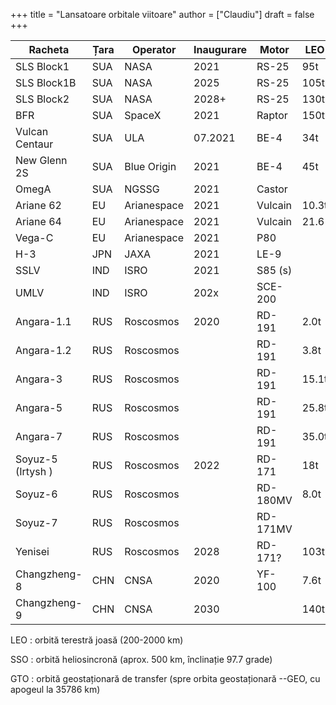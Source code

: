 +++
title = "Lansatoare orbitale viitoare"
author = ["Claudiu"]
draft = false
+++

| Racheta           | Țara | Operator    | Inaugurare | Motor    | LEO   | SSO   | GTO   | Lună | Marte |
|-------------------|------|-------------|------------|----------|-------|-------|-------|------|-------|
| SLS Block1        | SUA  | NASA        | 2021       | RS-25    | 95t   |       |       | 26t  |       |
| SLS Block1B       | SUA  | NASA        | 2025       | RS-25    | 105t  |       |       | 40t  |       |
| SLS Block2        | SUA  | NASA        | 2028+      | RS-25    | 130t  |       |       |      | 45t   |
| BFR               | SUA  | SpaceX      | 2021       | Raptor   | 150t  |       |       | 100t | 100t  |
| Vulcan Centaur    | SUA  | ULA         | 07.2021    | BE-4     | 34t   | 29t   | 16.3t |      |       |
| New Glenn 2S      | SUA  | Blue Origin | 2021       | BE-4     | 45t   |       | 13t   |      |       |
| OmegA             | SUA  | NGSSG       | 2021       | Castor   |       |       | 4.9t  |      |       |
| Ariane 62         | EU   | Arianespace | 2021       | Vulcain  | 10.3t | 6.5t  | 5t    |      |       |
| Ariane 64         | EU   | Arianespace | 2021       | Vulcain  | 21.6  | 14.9t | 11.5t |      |       |
| Vega-C            | EU   | Arianespace | 2021       | P80      |       |       |       |      |       |
| H-3               | JPN  | JAXA        | 2021       | LE-9     |       | 4t    | 6.5t  |      |       |
| SSLV              | IND  | ISRO        | 2021       | S85 (s)  |       | 0.3t  |       |      |       |
| UMLV              | IND  | ISRO        | 202x       | SCE-200  |       |       |       |      |       |
| Angara-1.1        | RUS  | Roscosmos   | 2020       | RD-191   | 2.0t  |       |       |      |       |
| Angara-1.2        | RUS  | Roscosmos   |            | RD-191   | 3.8t  |       |       |      |       |
| Angara-3          | RUS  | Roscosmos   |            | RD-191   | 15.1t |       | 1.6t  |      |       |
| Angara-5          | RUS  | Roscosmos   |            | RD-191   | 25.8t |       | 4.5t  |      |       |
| Angara-7          | RUS  | Roscosmos   |            | RD-191   | 35.0t |       |       |      |       |
| Soyuz-5 (Irtysh ) | RUS  | Roscosmos   | 2022       | RD-171   | 18t   |       | 5t    |      |       |
| Soyuz-6           | RUS  | Roscosmos   |            | RD-180MV | 8.0t  |       |       |      |       |
| Soyuz-7           | RUS  | Roscosmos   |            | RD-171MV |       |       |       |      |       |
| Yenisei           | RUS  | Roscosmos   | 2028       | RD-171?  | 103t  |       |       |      |       |
| Changzheng-8      | CHN  | CNSA        | 2020       | YF-100   | 7.6t  | 4.5t  | 2.5t  |      |       |
| Changzheng-9      | CHN  | CNSA        | 2030       |          | 140t  |       |       | 50t  | 44t   |

LEO
: orbită terestră joasă (200-2000 km)

SSO
: orbită heliosincronă (aprox. 500 km, înclinație 97.7 grade)

GTO
: orbită geostaționară de transfer (spre orbita geostaționară --GEO, cu apogeul la 35786 km)